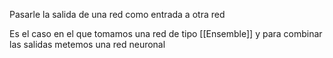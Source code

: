 Pasarle la salida de una red como entrada a otra red

Es el caso en el que tomamos una red de tipo [[Ensemble]] y para combinar las salidas metemos una red neuronal